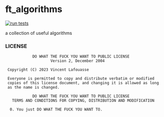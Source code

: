 # ft_algorithms

[![run tests](https://github.com/vincent-lafouasse/ft_algorithms/actions/workflows/run_tests.yml/badge.svg)](https://github.com/vincent-lafouasse/ft_algorithms/actions/workflows/run_tests.yml)

a collection of useful algorithms

### LICENSE

```
            DO WHAT THE FUCK YOU WANT TO PUBLIC LICENSE
                    Version 2, December 2004

 Copyright (C) 2023 Vincent Lafouasse

 Everyone is permitted to copy and distribute verbatim or modified
 copies of this license document, and changing it is allowed as long
 as the name is changed.

            DO WHAT THE FUCK YOU WANT TO PUBLIC LICENSE
   TERMS AND CONDITIONS FOR COPYING, DISTRIBUTION AND MODIFICATION

  0. You just DO WHAT THE FUCK YOU WANT TO.
```

